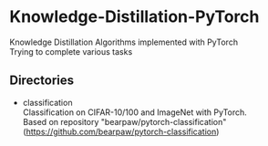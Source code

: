 # Knowledge-Distillation-PyTorch
Knowledge Distillation Algorithms implemented with PyTorch\
Trying to complete various tasks
## Directories
- classification\
Classification on CIFAR-10/100 and ImageNet with PyTorch.\
Based on repository "bearpaw/pytorch-classification" (https://github.com/bearpaw/pytorch-classification)
